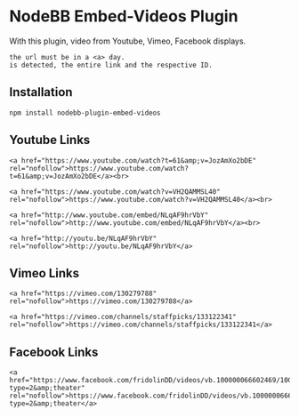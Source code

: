 # NodeBB Embed-Videos Plugin

With this plugin, video from Youtube, Vimeo, Facebook displays.

    the url must be in a <a> day.
    is detected, the entire link and the respective ID.


## Installation

    npm install nodebb-plugin-embed-videos
    
    
 
 ## Youtube Links
 
    <a href="https://www.youtube.com/watch?t=61&amp;v=JozAmXo2bDE" rel="nofollow">https://www.youtube.com/watch?t=61&amp;v=JozAmXo2bDE</a><br>

    <a href="https://www.youtube.com/watch?v=VH2QAMMSL40" rel="nofollow">https://www.youtube.com/watch?v=VH2QAMMSL40</a><br>

    <a href="http://www.youtube.com/embed/NLqAF9hrVbY" rel="nofollow">http://www.youtube.com/embed/NLqAF9hrVbY</a><br>

    <a href="http://youtu.be/NLqAF9hrVbY" rel="nofollow">http://youtu.be/NLqAF9hrVbY</a>
 
 
 ## Vimeo Links
    
    <a href="https://vimeo.com/130279788" rel="nofollow">https://vimeo.com/130279788</a>

    <a href="https://vimeo.com/channels/staffpicks/133122341" rel="nofollow">https://vimeo.com/channels/staffpicks/133122341</a>
 
 
 ## Facebook Links
 
    <a href="https://www.facebook.com/fridolinDD/videos/vb.100000066602469/1007904135888464/?type=2&amp;theater" rel="nofollow">https://www.facebook.com/fridolinDD/videos/vb.100000066602469/1007904135888464/?type=2&amp;theater</a>
    
